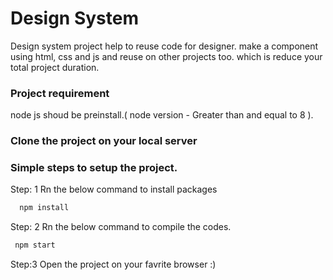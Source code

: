 # Design System
Design system project help to reuse code  for designer. make a component using html, css and js and reuse on other projects too. 
which is reduce your total project duration. 

### Project requirement
  node js shoud be preinstall.( node version - Greater than and equal to 8 ).
  
### Clone the project on your local server

### Simple steps to setup the project.
  Step: 1 Rn the below command to install packages
  ```bash
    npm install
  ```
  
  Step: 2 Rn the below command to compile the codes.
   ```bash
    npm start
   ```
  Step:3 Open the project on your favrite browser :)
